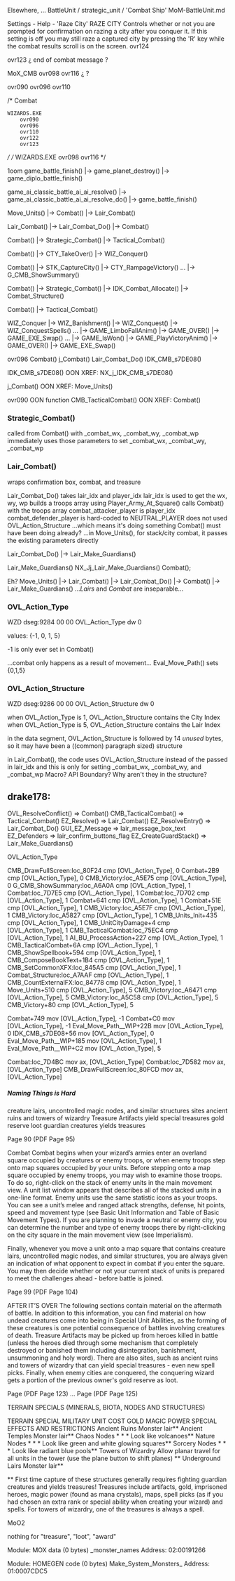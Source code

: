 
Elsewhere, ...
    BattleUnit / strategic_unit / 'Combat Ship'
    MoM-BattleUnit.md






Settings - Help - 'Raze City'
RAZE CITY
Controls whether or not you are
prompted for confirmation on razing a
city after you conquer it. If this setting
is off you may still raze a captured city
by pressing the 'R' key while the combat
results scroll is on the screen.
ovr124




ovr123
¿ end of combat message ?

MoX_CMB
ovr098
ovr116
¿ ?

ovr090
ovr096
ovr110

/*
    Combat

    WIZARDS.EXE
        ovr090
        ovr096
        ovr110
        ovr122
        ovr123

*/
/*
    WIZARDS.EXE
        ovr098
        ovr116
*/



1oom
game_battle_finish()
    |-> game_planet_destroy()
    |-> game_diplo_battle_finish()

game_ai_classic_battle_ai_ai_resolve()
    |-> game_ai_classic_battle_ai_ai_resolve_do()
    |-> game_battle_finish()





Move_Units()
    |-> Combat()
    |-> Lair_Combat()

Lair_Combat()
    |-> Lair_Combat_Do()
        |-> Combat()

Combat()
    |-> Strategic_Combat()
    |-> Tactical_Combat()

Combat()
    |-> CTY_TakeOver()
        |-> WIZ_Conquer()

Combat() |-> STK_CaptureCity()
    |-> CTY_RampageVictory()
    ...
    |-> G_CMB_ShowSummary()

Combat() |-> Strategic_Combat()
    |-> IDK_Combat_Allocate()
    |-> Combat_Structure()


Combat() |-> Tactical_Combat()


WIZ_Conquer
    |-> WIZ_Banishment()
    |-> WIZ_Conquest()
    |-> WIZ_ConquestSpells()
    ...
    |-> GAME_LimboFallAnim()
    |-> GAME_OVER()
    |-> GAME_EXE_Swap()
    ...
    |-> GAME_IsWon()
    |-> GAME_PlayVictoryAnim()
    |-> GAME_OVER()
    |-> GAME_EXE_Swap()



ovr096
Combat()
j_Combat()
Lair_Combat_Do()
IDK_CMB_s7DE08()

IDK_CMB_s7DE08()
OON XREF: NX_j_IDK_CMB_s7DE08()

j_Combat()
OON XREF: Move_Units()

ovr090
OON function
CMB_TacticalCombat()
OON XREF: Combat()




### Strategic_Combat()

called from Combat() with _combat_wx, _combat_wy, _combat_wp
immediately uses those parameters to set _combat_wx, _combat_wy, _combat_wp




### Lair_Combat()
wraps confirmation box, combat, and treasure


Lair_Combat_Do()
takes lair_idx and player_idx
lair_idx is used to get the wx, wy, wp
builds a troops array using Player_Army_At_Square()
calls Combat()
with the troops array
combat_attacker_player is player_idx
combat_defender_player is hard-coded to NEUTRAL_PLAYER
does not used OVL_Action_Structure
...which means it's doing something Combat() must have been doing already?
...in Move_Units(), for stack/city combat, it passes the existing parameters directly


Lair_Combat_Do()
    |-> Lair_Make_Guardians()

Lair_Make_Guardians()
NX_Jj_Lair_Make_Guardians()
Combat();

Eh?
Move_Units()
    |-> Lair_Combat()
        |-> Lair_Combat_Do()
            |-> Combat()
                |-> Lair_Make_Guardians()
...*Lairs* and *Combat* are inseparable...








### OVL_Action_Type

WZD dseg:9284 00 00                                           OVL_Action_Type dw 0

values: {-1, 0, 1, 5}

-1 is only ever set in Combat()

...combat only happens as a result of movement...
Eval_Move_Path() sets {0,1,5}



### OVL_Action_Structure

WZD dseg:9286 00 00                                           OVL_Action_Structure dw 0

when OVL_Action_Type is 1, OVL_Action_Structure contains the City Index
when OVL_Action_Type is 5, OVL_Action_Structure contains the Lair Index

in the data segment, OVL_Action_Structure is followed by 14 *unused* bytes, so it may have been a ((common) paragraph sized) structure

in Lair_Combat(), the code uses OVL_Action_Structure instead of the passed in lair_idx
and this is only for setting _combat_wx, _combat_wy, and _combat_wp
Macro? API Boundary?
Why aren't they in the structure?





## drake178:
OVL_ResolveConflict() => Combat()
CMB_TacticalCombat() => Tactical_Combat()
EZ_Resolve() => Lair_Combat()
EZ_ResolveEntry() => Lair_Combat_Do()
GUI_EZ_Message => lair_message_box_text
EZ_Defenders => lair_confirm_buttons_flag
EZ_CreateGuardStack() => Lair_Make_Guardians()



OVL_Action_Type

CMB_DrawFullScreen:loc_80F24  cmp     [OVL_Action_Type], 0 
Combat+2B9                    cmp     [OVL_Action_Type], 0 
CMB_Victory:loc_A5E75         cmp     [OVL_Action_Type], 0 
G_CMB_ShowSummary:loc_A6A0A   cmp     [OVL_Action_Type], 1 
Combat:loc_7D7E5              cmp     [OVL_Action_Type], 1 
Combat:loc_7D702              cmp     [OVL_Action_Type], 1 
Combat+641                    cmp     [OVL_Action_Type], 1 
Combat+51E                    cmp     [OVL_Action_Type], 1 
CMB_Victory:loc_A5E7F         cmp     [OVL_Action_Type], 1 
CMB_Victory:loc_A5827         cmp     [OVL_Action_Type], 1 
CMB_Units_Init+435            cmp     [OVL_Action_Type], 1 
CMB_UnitCityDamage+4          cmp     [OVL_Action_Type], 1 
CMB_TacticalCombat:loc_75EC4  cmp     [OVL_Action_Type], 1 
AI_BU_ProcessAction+227       cmp     [OVL_Action_Type], 1 
CMB_TacticalCombat+6A         cmp     [OVL_Action_Type], 1 
CMB_ShowSpellbook+594         cmp     [OVL_Action_Type], 1 
CMB_ComposeBookText+1B4       cmp     [OVL_Action_Type], 1 
CMB_SetCommonXFX:loc_845A5    cmp     [OVL_Action_Type], 1 
Combat_Structure:loc_A7AAF    cmp     [OVL_Action_Type], 1 
CMB_CountExternalFX:loc_84778 cmp     [OVL_Action_Type], 1 
Move_Units+510                cmp     [OVL_Action_Type], 5 
CMB_Victory:loc_A6471         cmp     [OVL_Action_Type], 5 
CMB_Victory:loc_A5C58         cmp     [OVL_Action_Type], 5 
CMB_Victory+80                cmp     [OVL_Action_Type], 5 

Combat+749                    mov     [OVL_Action_Type], -1
Combat+C0                     mov     [OVL_Action_Type], -1
Eval_Move_Path__WIP+22B       mov     [OVL_Action_Type], 0 
IDK_CMB_s7DE08+56             mov     [OVL_Action_Type], 0 
Eval_Move_Path__WIP+185       mov     [OVL_Action_Type], 1 
Eval_Move_Path__WIP+C2        mov     [OVL_Action_Type], 5 

Combat:loc_7D4BC              mov     ax, [OVL_Action_Type]
Combat:loc_7D582              mov     ax, [OVL_Action_Type]
CMB_DrawFullScreen:loc_80FCD  mov     ax, [OVL_Action_Type]




##### Naming Things is Hard

creature lairs, uncontrolled magic nodes, and similar structures
sites
ancient ruins and towers of wizardry
Treasure
Artifacts
yield special treasures
gold reserve
loot
guardian creatures
yields treasures


Page 90  (PDF Page 95)

Combat
Combat begins when your wizard’s armies enter an overland
square occupied by creatures or enemy troops,
 or when enemy troops step onto map squares occupied by your units.
Before stepping onto a map square occupied by enemy troops,
you may wish to examine those troops.
To do so, right-click on the stack of enemy units in the main movement view.
A unit list window appears that describes all of the stacked units in a one-line format.
Enemy units use the same statistic icons as your troops.
You can see a unit’s melee and ranged attack strengths, defense, hit points, speed and movement type (see Basic Unit Information and Table of Basic Movement Types).
If you are planning to invade a neutral or enemy city,
  you can determine the number and type of enemy troops there by right-clicking on the city square in the main movement view (see Imperialism).

Finally, whenever you move a unit onto a map square that contains creature lairs, uncontrolled magic nodes, and similar structures,
you are always given an indication of what opponent to expect in combat if you enter the square.
You may then decide whether or not your current stack of units is prepared to meet the challenges ahead - before battle is joined.


Page 99  (PDF Page 104)

AFTER IT’S OVER
The following sections contain material on the aftermath of battle. In
addition to this information, you can find material on how undead creatures
come into being in Special Unit Abilities, as the forming of these creatures
is one potential consequence of battles involving creatures of death.
Treasure
Artifacts may be picked up from heroes killed in battle
  (unless the heroes died through some mechanism that completely destroyed or banished them including disintegration, banishment, unsummoning and holy word).
There are also sites,
  such as ancient ruins and towers of wizardry that can yield special treasures - even new spell picks.
Finally, when enemy cities are conquered, the conquering wizard gets a portion of the previous owner's gold reserve as loot.


Page   (PDF Page 123)
...
Page   (PDF Page 125)

TERRAIN SPECIALS (MINERALS, BIOTA, NODES AND STRUCTURES)

TERRAIN SPECIAL     MILITARY UNIT COST  GOLD  MAGIC POWER  SPECIAL EFFECTS AND RESTRICTIONS
Ancient Ruins                                              Monster lair**
Ancient Temples                                            Monster lair**
Chaos Nodes                                   * * *        Look like volcanoes**
Nature Nodes                                  * * *        Look like green and white glowing squares**
Sorcery Nodes                                 * * *        Look like radiant blue pools**
Towers of Wizardry                                         Allow planar travel for all units in the tower (use the plane button to shift planes) **
Underground Lairs                                          Monster lair**

** First time capture of these structures generally requires fighting guardian creatures and yields treasures! Treasures include
artifacts, gold, imprisoned heroes, magic power (found as mana crystals), maps, spell picks (as if you had chosen an extra rank
or special ability when creating your wizard) and spells. For towers of wizardry, one of the treasures is always a spell.


MoO2

nothing for "treasure", "loot", "award"

Module: MOX
    data (0 bytes) _monster_names
    Address: 02:00191266

Module: HOMEGEN
    code (0 bytes) Make_System_Monsters_
    Address: 01:0007CDC5

